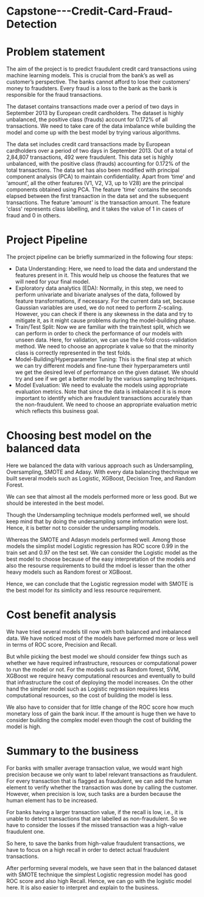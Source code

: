 # Capstone---Credit-Card-Fraud-Detection

# Problem statement
The aim of the project is to predict fraudulent credit card transactions using machine learning models. This is crucial from the bank’s as well as customer’s perspective. The banks cannot afford to lose their customers’ money to fraudsters. Every fraud is a loss to the bank as the bank is responsible for the fraud transactions.

The dataset contains transactions made over a period of two days in September 2013 by European credit cardholders. The dataset is highly unbalanced, the positive class (frauds) account for 0.172% of all transactions. We need to take care of the data imbalance while building the model and come up with the best model by trying various algorithms.

The data set includes credit card transactions made by European cardholders over a period of two days in September 2013. Out of a total of 2,84,807 transactions, 492 were fraudulent. This data set is highly unbalanced, with the positive class (frauds) accounting for 0.172% of the total transactions. The data set has also been modified with principal component analysis (PCA) to maintain confidentiality. Apart from ‘time’ and ‘amount’, all the other features (V1, V2, V3, up to V28) are the principal components obtained using PCA. The feature 'time' contains the seconds elapsed between the first transaction in the data set and the subsequent transactions. The feature 'amount' is the transaction amount. The feature 'class' represents class labelling, and it takes the value of 1 in cases of fraud and 0 in others.

# Project Pipeline
The project pipeline can be briefly summarized in the following four steps:

- Data Understanding: Here, we need to load the data and understand the features present in it. This would help us choose the features that we will need for your final model.
- Exploratory data analytics (EDA): Normally, in this step, we need to perform univariate and bivariate analyses of the data, followed by feature transformations, if necessary. For the current data set, because Gaussian variables are used, we do not need to perform Z-scaling. However, you can check if there is any skewness in the data and try to mitigate it, as it might cause problems during the model-building phase.
- Train/Test Split: Now we are familiar with the train/test split, which we can perform in order to check the performance of our models with unseen data. Here, for validation, we can use the k-fold cross-validation method. We need to choose an appropriate k value so that the minority class is correctly represented in the test folds.
- Model-Building/Hyperparameter Tuning: This is the final step at which we can try different models and fine-tune their hyperparameters until we get the desired level of performance on the given dataset. We should try and see if we get a better model by the various sampling techniques.
- Model Evaluation: We need to evaluate the models using appropriate evaluation metrics. Note that since the data is imbalanced it is is more important to identify which are fraudulent transactions accurately than the non-fraudulent. We need to choose an appropriate evaluation metric which reflects this business goal.

# Choosing best model on the balanced data
Here we balanced the data with various approach such as Undersampling, Oversampling, SMOTE and Adasy. With every data balancing thechnique we built several models such as Logistic, XGBoost, Decision Tree, and Random Forest.

We can see that almost all the models performed more or less good. But we should be interested in the best model.

Though the Undersampling technique models performed well, we should keep mind that by doing the undersampling some imformation were lost. Hence, it is better not to consider the undersampling models.

Whereas the SMOTE and Adasyn models performed well. Among those models the simplist model Logistic regression has ROC score 0.99 in the train set and 0.97 on the test set. We can consider the Logistic model as the best model to choose because of the easy interpretation of the models and also the resourse requirements to build the mdoel is lesser than the other heavy models such as Random forest or XGBoost.

Hence, we can conclude that the Logistic regression model with SMOTE is the best model for its simlicity and less resource requirement.

# Cost benefit analysis
We have tried several models till now with both balanced and imbalanced data. We have noticed most of the models have performed more or less well in terms of ROC score, Precision and Recall.

But while picking the best model we should consider few things such as whether we have required infrastructure, resources or computational power to run the model or not. For the models such as Random forest, SVM, XGBoost we require heavy computational resources and eventually to build that infrastructure the cost of deploying the model increases. On the other hand the simpler model such as Logistic regression requires less computational resources, so the cost of building the model is less.

We also have to consider that for little change of the ROC score how much monetary loss of gain the bank incur. If the amount is huge then we have to consider building the complex model even though the cost of building the model is high.

# Summary to the business
For banks with smaller average transaction value, we would want high precision because we only want to label relevant transactions as fraudulent. For every transaction that is flagged as fraudulent, we can add the human element to verify whether the transaction was done by calling the customer. However, when precision is low, such tasks are a burden because the human element has to be increased.

For banks having a larger transaction value, if the recall is low, i.e., it is unable to detect transactions that are labelled as non-fraudulent. So we have to consider the losses if the missed transaction was a high-value fraudulent one.

So here, to save the banks from high-value fraudulent transactions, we have to focus on a high recall in order to detect actual fraudulent transactions.

After performing several models, we have seen that in the balanced dataset with SMOTE technique the simplest Logistic regression model has good ROC score and also high Recall. Hence, we can go with the logistic model here. It is also easier to interpret and explain to the business.
